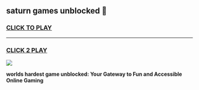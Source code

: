 
## saturn games unblocked 👋
<h3>
<a href="https://premium.freeplayer.one?title=saturn_games_unblocked&ref=13F">CLICK TO PLAY</a></h3>
<hr>

<h3>
<a href="https://premium.freeplayer.one?title=saturn_games_unblocked&ref=13F">CLICK 2 PLAY</a>
  
</h3>

<a href="https://premium.freeplayer.one?title=saturn_games_unblocked&ref=12F/"><img src="https://clearcache.store/games.png"></a>


**worlds hardest game unblocked: Your Gateway to Fun and Accessible Online Gaming**
